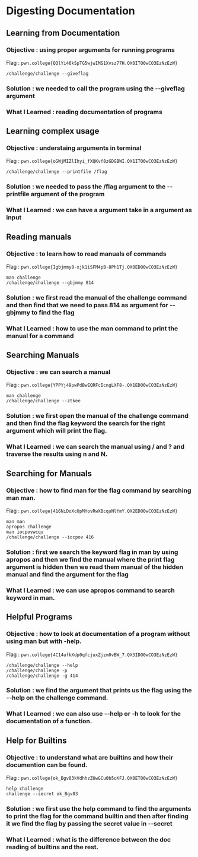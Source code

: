# Digesting Documentation

## Learning from Documentation

### Objective : using proper arguments for running programs

Flag : `pwn.college{QQlYi46kSpTG5wjwIMS1Xvsz77H.QX0ITO0wCO3EzNzEzW}`

```
/challenge/challenge --giveflag
```
### Solution : we needed to call the program using the --giveflag argument

### What I Learned : reading documentation of programs


## Learning complex usage

### Objective : understaing arguments in terminal

Flag : `pwn.college{oGWjMIZlIhyi_fXQKvf8zGDGBWI.QX1ITO0wCO3EzNzEzW}`

```
/challenge/challenge --printfile /flag
```
### Solution : we needed to pass the /flag argument to the --printfile argument of the program

### What I Learned : we can have a argument take in a argument as input


## Reading manuals

### Objective : to learn how to read manuals of commands

Flag : `pwn.college{Igbjmmy8-xjk1iSFM4pB-8Ph1Tj.QX0EDO0wCO3EzNzEzW}`

```
man challenge
/challenge/challenge --gbjmmy 814
```
### Solution : we first read the manual of the challenge command and then find that we need to pass 814 as argument for --gbjmmy to find the flag

### What I Learned : how to use the man command to print the manual for a command


## Searching Manuals

### Objective : we can search a manual

Flag : `pwn.college{YPPYj49pwPdBwEQRFcIcngLXF8-.QX1EDO0wCO3EzNzEzW}`

```
man challenge
/challenge/challenge --ztkee
```
### Solution : we first open the manual of the challenge command and then find the flag keyword the search for the right argument which will print the flag.

### What I Learned : we can search the manual using / and ? and traverse the results using n and N.


## Searching for Manuals

### Objective : how to find man for the flag command by searching man man.

Flag : `pwn.college{416NiDoXcUpMYovRwXBcquNlfmY.QX2EDO0wCO3EzNzEzW}`

```
man man
apropos challenge
man iocpovwcqu
/challenge/challenge --iocpov 416
```
### Solution : first we search the keyword flag in man by using apropos and then we find the manual where the print flag argument is hidden then we read them manual of the hidden manual and find the argument for the flag

### What I Learned : we can use apropos command to search keyword in man.


## Helpful Programs

### Objective : how to look at documentation of a program without using man but with -help.

Flag : `pwn.college{4C14ufkXdp0qfcjuxZjzm0vBW_7.QX3IDO0wCO3EzNzEzW}`

```
/challenge/challenge --help
/challenge/challenge -p
/challenge/challenge -g 414
```
### Solution : we find the argument that prints us the flag using the --help on the challenge command.

### What I Learned : we can also use --help or -h to look for the documentation of a function.


## Help for Builtins

### Objective : to understand what are builtins and how their documention can be found.

Flag : `pwn.college{ok_Bgv83kVdhhzZOwGCu0b5cKFJ.QX0ETO0wCO3EzNzEzW}`

```
help challenge
challenge --secret ok_Bgv83
```
### Solution : we first use the help command to find the arguments to print the flag for the command builtin and then after finding it we find the flag by passing the secret value in --secret

### What I Learned : what is the difference between the doc reading of builtins and the rest.
